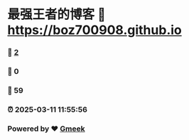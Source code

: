 # 最强王者的博客 :link: https://boz700908.github.io 
### :page_facing_up: [2](https://boz700908.github.io/tag.html) 
### :speech_balloon: 0 
### :hibiscus: 59 
### :alarm_clock: 2025-03-11 11:55:56 
### Powered by :heart: [Gmeek](https://github.com/Meekdai/Gmeek)
